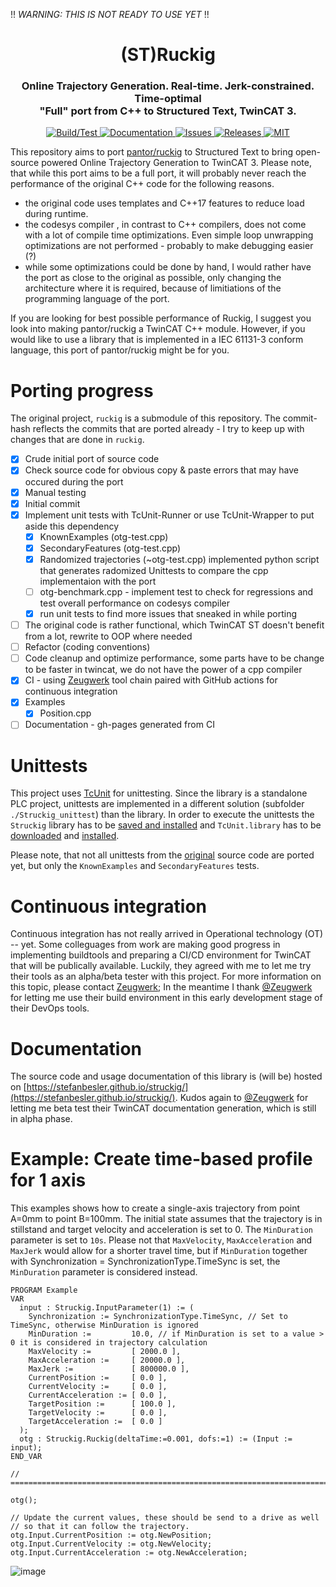 !! *WARNING: THIS IS NOT READY TO USE YET* !!

<div align="center">
  <h1 align="center">(ST)Ruckig</h1>
  <h3 align="center">
    Online Trajectory Generation. Real-time. Jerk-constrained. Time-optimal<br/>
    "Full" port from C++ to Structured Text, TwinCAT 3.
  </h3>
</div>

<p align="center">
  <a href="https://github.com/stefanbesler/struckig/actions">
    <img src="https://github.com/stefanbesler/struckig/actions/workflows/build.yml/badge.svg" alt="Build/Test">
  </a>
  <a href="https://stefanbesler.github.io/struckig/struckig/Constants.html">
    <img src="https://github.com/stefanbesler/struckig/actions/workflows/documentation.yml/badge.svg" alt="Documentation">
  </a>  
  <a href="https://github.com/stefanbesler/struckig/issues">
    <img src="https://img.shields.io/github/issues/stefanbesler/struckig.svg" alt="Issues">
  </a>
  <a href="https://github.com/stefanbesler/struckig/releases">
    <img src="https://img.shields.io/github/v/release/stefanbesler/ruckig.svg?include_prereleases&sort=semver" alt="Releases">
  </a>

  <a href="https://github.com/stefanbesler/struckig/blob/master/LICENSE">
    <img src="https://img.shields.io/badge/license-MIT-green.svg" alt="MIT">
  </a>
</p>

This repository aims to port [pantor/ruckig](https://github.com/pantor/ruckig) to Structured Text to bring open-source powered Online
Trajectory Generation to TwinCAT 3. Please note, that while this port aims to be a full port, it will probably never reach the performance 
of the original C++ code for the following reasons. 
- the original code uses templates and C++17 features to reduce load during runtime. 
- the codesys compiler , in contrast to C++ compilers, does not come with a lot of compile time optimizations. Even simple loop unwrapping optimizations are not performed - probably to make debugging easier (?)
- while some optimizations could be done by hand, I would rather have the port as close to the original as possible, only changing the architecture where it is required, because of limitiations of the programming language of the port.

If you are looking for best possible performance of Ruckig, I suggest you look into making pantor/ruckig a TwinCAT C++ module. However,
if you would like to use a library that is implemented in a IEC 61131-3 conform language, this port of pantor/ruckig might be for you.

# Porting progress

The original project, `ruckig` is a submodule of this repository. The commit-hash reflects the commits that are ported already - I try to keep up with changes that are done in `ruckig`.

- [x] Crude initial port of source code
- [x] Check source code for obvious copy & paste errors that may have occured during the port
- [x] Manual testing
- [x] Initial commit
- [x] Implement unit tests with TcUnit-Runner or use TcUnit-Wrapper to put aside this dependency
    - [x] KnownExamples (otg-test.cpp)
    - [x] SecondaryFeatures (otg-test.cpp)
    - [x] Randomized trajectories (~otg-test.cpp) implemented python script that generates radomized Unittests to compare the cpp implementaion with the port
    - [ ] otg-benchmark.cpp - implement test to check for regressions and test overall performance on codesys compiler 
    - [x] run unit tests to find more issues that sneaked in while porting
- [ ] The original code is rather functional, which TwinCAT ST doesn't benefit from a lot, rewrite to OOP where needed
- [ ] Refactor (coding conventions)
- [ ] Code cleanup and optimize performance, some parts have to be change to be faster in twincat, we do not have the power of a cpp compiler
- [x] CI - using [Zeugwerk](http://zeugwerk.at) tool chain paired with GitHub actions for continuous integration
- [x] Examples
  - [x] Position.cpp
- [ ] Documentation - gh-pages generated from CI

# Unittests

This project uses [TcUnit](http://www.tcunit.org/) for unittesting. Since the library is a standalone PLC project, unittests are implemented in a different solution (subfolder `./Struckig_unittest`) than the library. In order to execute the unittests the `Struckig` library has to be [saved and installed](https://infosys.beckhoff.com/english.php?content=../content/1033/tc3_plc_intro/4189307403.html&id=) and `TcUnit.library` has to be [downloaded](https://github.com/tcunit/TcUnit/releases) and [installed](https://infosys.beckhoff.com/english.php?content=../content/1033/tc3_plc_intro/4189333259.html&id=).

Please note, that not all unittests from the [original](https://www.github.com/pantor/ruckig) source code are ported yet, but only the `KnownExamples` and `SecondaryFeatures` tests.

# Continuous integration

Continuous integration has not really arrived in Operational technology (OT) -- yet. Some colleguages from work are making good progress in implementing buildtools and preparing a CI/CD environment for TwinCAT that will be publically available. Luckily, they agreed with me to let me try their tools as an
alpha/beta tester with this project. For more information on this topic, please contact [Zeugwerk](mailto:info@zeugwerk.at); In the meantime I
thank [@Zeugwerk](https://github.com/Zeugwerk) for letting me use their build environment in this early development stage of their DevOps tools.

# Documentation

The source code and usage documentation of this library is (will be) hosted on [https://stefanbesler.github.io/struckig/](https://stefanbesler.github.io/struckig/). Kudos again to [@Zeugwerk](https://github.com/Zeugwerk) for letting me beta test their TwinCAT documentation generation, which is still in alpha phase.

# Example: Create time-based profile for 1 axis

This examples shows how to create a single-axis trajectory from point A=0mm to point B=100mm.
The initial state assumes that the trajectory is in stillstand and target velocity and acceleration is set to
0. The `MinDuration` parameter is set to `10s`. Please not that `MaxVelocity`, `MaxAcceleration` and `MaxJerk` would
allow for a shorter travel time, but  if `MinDuration` together with Synchronization = SynchronizationType.TimeSync is set,
the `MinDuration` parameter is considered instead.

```
PROGRAM Example
VAR
  input : Struckig.InputParameter(1) := (
    Synchronization := SynchronizationType.TimeSync, // Set to TimeSync, otherwise MinDuration is ignored
    MinDuration :=         10.0, // if MinDuration is set to a value > 0 it is considered in trajectory calculation
    MaxVelocity :=         [ 2000.0 ],
    MaxAcceleration :=     [ 20000.0 ],
    MaxJerk :=             [ 800000.0 ],
    CurrentPosition :=     [ 0.0 ],
    CurrentVelocity :=     [ 0.0 ],
    CurrentAcceleration := [ 0.0 ],
    TargetPosition :=      [ 100.0 ],
    TargetVelocity :=      [ 0.0 ],
    TargetAcceleration :=  [ 0.0 ]
  );
  otg : Struckig.Ruckig(deltaTime:=0.001, dofs:=1) := (Input := input);
END_VAR

// =====================================================================================================================

otg();

// Update the current values, these should be send to a drive as well
// so that it can follow the trajectory.
otg.Input.CurrentPosition := otg.NewPosition;
otg.Input.CurrentVelocity := otg.NewVelocity;
otg.Input.CurrentAcceleration := otg.NewAcceleration;
```

![image](https://user-images.githubusercontent.com/11271989/129452181-57d28187-cafb-44be-b1ad-f73a5ed80556.png)
